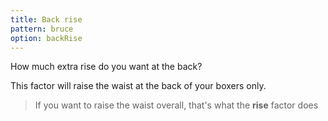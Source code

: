```yaml
---
title: Back rise
pattern: bruce
option: backRise
---
```


How much extra rise do you want at the back?

This factor will raise the waist at the back of your boxers only.

> If you want to raise the waist overall, that's what the **rise** factor does
